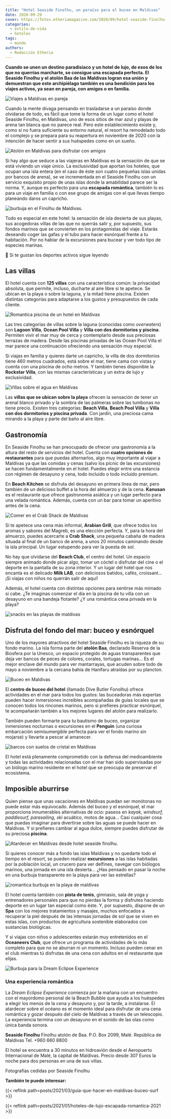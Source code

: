 ```yaml
---
title: "Hotel Seaside Finolhu, un paraíso para el buceo en Maldivas"
date: 2020-09-29
cover: https://fotos.etheriamagazine.com/2020/09/hotel-seaside-finolhu-ocean-pool-villa.jpg
categories: 
  - estilo-de-vida
  - hoteles
tags: 
  - mundo
authors: 
  - Redacción Etheria
---
```


**Cuando se unen un destino paradisíaco y un hotel de lujo, de esos de los que no 
querrías marcharte, se consigue una escapada perfecta. El Seaside Finolhu y el atolón 
Baa de las Maldivas logran esa unión y demuestran que este archipiélago también es una 
bendición para los viajes activos, ya sean en pareja, con amigos o en familia.** 

![Viajes a Maldivas en pareja](https://fotos.etheriamagazine.com/2020/09/hotel-seaside-finolhu-playa.jpg "Playa del hotel Seaside Finolhu.")

Cuando la mente divaga pensando en trasladarse a un paraíso donde olvidarse de todo, es 
fácil que tome la forma de un lugar como el hotel Seaside Finolhu, en Maldivas, uno de 
esos sitios de mar azul y playas de arena tan blanca que no parece real. Pero este 
establecimiento existe y, como si no fuera suficiente su entorno natural, el resort ha 
remodelado todo el complejo y se prepara para su reapertura en noviembre de 2020 con la 
intención de hacer sentir a sus huéspedes como en un sueño. 

![Atolón en Maldivas para disfrutar con amigos](https://fotos.etheriamagazine.com/2020/09/hotel-seaside-finolhu-atolon.jpg "Vista aérea del hotel y sus islas.")

Si hay algo que seduce a las viajeras en Maldivas es la sensación de que se está 
viviendo un viaje único. La exclusividad que aportan los hoteles, que ocupan una isla 
entera (en el caso de éste son cuatro pequeñas islas unidas por bancos de arena), se ve 
incrementada en el Seaside Finolhu con un servicio exquisito propio de unas islas donde 
la amabilidad parece ser la norma. Y, aunque es perfecto para una **escapada 
romántica**, también lo es para un viaje en familia o con ese grupo de amigas con el que 
llevas tiempo planeando daros un capricho. 

![burbuja en el Finolhu de Maldivas.](https://fotos.etheriamagazine.com/2020/09/burbujas-finolhu-maldivas-dia.jpg "Dormir en una burbuja, la nueva experiencia que ofrece el hotel a sus huéspedes.")

Todo es especial en este hotel: la sensación de isla desierta de sus playas, sus 
acogedoras villas de las que no querrás salir y, por supuesto, sus fondos marinos que se 
convierten en los protagonistas del viaje. Estarás deseando coger las gafas y el tubo 
para hacer esnórquel frente a tu habitación. Por no hablar de la excursiones para bucear 
y ver todo tipo de especies marinas. 

📌 Si te gustan los deportes activos sigue leyendo <!-- LEGACY_NON_EXISTANT_LINK <a 
href="https://etheriamagazine.com/2018/10/16/islas-maldivas-lunas-de-miel-y-deportes-activos-para-mujeres/">'Maldivas, 
¿quién dijo luna de miel?'</a> --> 

## Las villas

El hotel cuenta con **125 villas** con una característica común: la privacidad absoluta, 
que permite, incluso, ducharte al aire libre si te apetece. Se ubican en la playa o 
sobre la laguna, y la mitad tiene piscina. Existen distintas categorías para adaptarse a 
los gustos y presupuestos de cada cliente. 

![Romantica piscina de un hotel en Maldivas](https://fotos.etheriamagazine.com/2020/09/hotel-seaside-finolhu-ocean-pool-villa.jpg "Terraza de la villa Ocean Pool Villa.")

Las tres categorías de villas sobre la laguna (conocidas como _overwaters_) son **Lagoon 
Villa**, **Ocean Pool Villa** y **Villa con dos dormitorios y piscina**. Permiten vivir 
el mar muy de cerca y contemplarlo desde sus preciosas terrazas de madera. Desde las 
piscinas privadas de las Ocean Pool Villa el mar parece una continuación ofreciendo una 
sensación muy especial. 

Si viajas en familia y quieres darte un capricho, la villa de dos dormitorios tiene 460 
metros cuadrados, está sobre el mar, tiene cama con vistas y cuenta con una piscina de 
ocho metros. Y también tienes disponible la **Rockstar Villa**, con las mismas 
características y un extra de lujo y exclusividad. 

![Villas sobre el agua en Maldivas](https://fotos.etheriamagazine.com/2020/09/hotel-seaside-finolhu-rockstar-suite.jpg "Piscina de la Rockstar Villa.")

Las **villas que se ubican sobre la playa** ofrecen la sensación de tener un arenal 
blanco privado y la sombra de las palmeras sobre las tumbonas no tiene precio. Existen 
tres categorías: **Beach Villa**, **Beach Pool Villa** y **Villa con dos dormitorios y 
piscina privada**. Con jardín, una preciosa cama mirando a la playa y parte del baño al 
aire libre. 

## Gastronomía

En Seaside Finolhu se han preocupado de ofrecer una gastronomía a la altura del resto de 
servicios del hotel. Cuenta con **cuatro opciones de restaurantes** para que puedas 
alternarlos, algo muy importante al viajar a Maldivas ya que las comidas y cenas (salvo 
los pícnic de las excursiones) se hacen fundamentalmente en el hotel. Puedes elegir 
entre una estancia con régimen de desayuno y cena, todo incluido o todo incluido 
premium. 

En **Beach Kitchen** se disfruta del desayuno en primera línea de mar, pero también de 
un delicioso buffet a la hora del almuerzo y de la cena. **Kanusan** es el restaurante 
que ofrece gastronomía asiática y un lugar perfecto para una velada romántica. Además, 
cuenta con un bar para tomar un aperitivo antes de la cena. 

![Comer en el Crab Shack de Maldivas](https://fotos.etheriamagazine.com/2020/09/hotel-seaside-finolhu-crab.jpg "Almuerzo en el Crab Shack.")

Si te apetece una cena más informal, **Arabian Grill**, que ofrece todos los aromas y 
sabores del Magreb, es una elección perfecta. Y, para la hora del almuerzo, puedes 
acercarte a **Crab Shack**, una pequeña cabaña de madera situada al final de un banco de 
arena, a unos 20 minutos caminando desde la isla principal. Un lugar estupendo para ver 
la puesta de sol. 

No hay que olvidarse del **Beach Club**, el centro del hotel. Un espacio siempre animado 
donde picar algo, tomar un cóctel o disfrutar del cine o el deporte en la pantalla de su 
zona interior. Y un lugar del hotel que nos encanta es el delicado **Milk LAB**, con 
deliciosos batidos, cafés, croissant… ¡Si viajas con niños no querrán salir de aquí! 

Además, el hotel cuenta con distintas opciones para sentirse más mimado si cabe. ¿Te 
imaginas comenzar el día en la piscina de tu villa con un desayuno en una bandeja 
flotante? ¿Y una romántica cena privada en la playa? 

![snacks en las playas de maldivas](https://fotos.etheriamagazine.com/2020/09/hotel-seaside-finolhou-snacks.jpg "Furgoneta con snacks en la playa del hotel.")

## Disfruta del fondo del mar: buceo y esnórquel

Uno de los mayores atractivos del hotel Seaside Finolhu es la riqueza de su fondo 
marino. La isla forma parte del **atolón Baa**, declarado Reserva de la Biosfera por la 
Unesco, un espacio protegido de aguas transparentes que deja ver bancos de peces de 
colores, corales, tortugas marinas… Es el mejor enclave del mundo para ver mantarrayas, 
que acuden sobre todo de mayo a noviembre a la cercana bahía de Hanifaru atraídas por su 
plancton. 

![Buceo en Maldivas](https://fotos.etheriamagazine.com/2020/09/Hotel-seaside-finolhu-peces.jpg "Peces en el atolón Baa.")

El **centro de buceo del hotel** (llamado Dive Butler Fonolhu) ofrece actividades en el 
mar para todos los gustos: las buceadoras más expertas pueden hacer inmersiones 
increíbles acompañadas de guías locales que se conocen todos los rincones marinos, pero 
si prefieres practicar esnórquel, te acompañarán también a los mejores lugares del 
atolón para realizarlo. 

También pueden formarte para tu bautismo de buceo, organizar inmersiones nocturnas o 
excursiones en el **Penguin** (una curiosa embarcación semisumergible perfecta para ver 
el fondo marino sin mojarse) y llevarte a pescar al amanecer. 

![barcos con suelos de cristal en Maldivas](https://fotos.etheriamagazine.com/2020/09/hotel-seaside-finolhu-penguin.jpg "Crucero en el Penguin, una embarcación con parte acristalada y sumergida.")

El hotel está plenamente comprometido con la defensa del medioambiente y todas las 
actividades relacionadas con el mar han sido supervisadas por un biólogo marino 
residente en el hotel que se preocupa de preservar el ecosistema. 

## Imposible aburrirse

Quien piense que unas vacaciones en Maldivas puedan ser monótonas no puede estar más 
equivocado. Además del buceo y el esnórquel, el mar proporciona innumerables 
alternativas de ocio: paseos en _kayak, windsurf, paddlesurf, parasailing, ski_ 
acuático, motos de agua… Casi cualquier cosa que puedas imaginar para divertirse sobre 
las aguas se puede hacer en Maldivas. Y si prefieres cambiar al agua dulce, siempre 
puedes disfrutar de su preciosa **piscina**. 

![Atardecer en Maldivas desde hotel seaside finolhu.](https://fotos.etheriamagazine.com/2020/09/hotel-seaside-finolhou-piscina.jpg "Piscina del hotel Seaside Finolhu.")

Si quieres conocer más a fondo las islas Maldivas y no quedarte todo el tiempo en el 
resort, se pueden realizar **excursiones** a las islas habitadas por la población local, 
un crucero para ver delfines, navegar con biólogos marinos, una jornada en una isla 
desierta… ¿Has pensado en pasar la noche en una burbuja transparente en la playa para 
ver las estrellas? 

![romantica burbuja en la playa de maldivas](https://fotos.etheriamagazine.com/2020/09/hotel-seaside-finolhou-burbuja.jpg "Burbuja-habitación para pasar la noche sobre la playa del hotel.")

El hotel cuenta también con **pista de tenis**, gimnasio, sala de yoga y entrenadores 
personales para que no pierdas la forma y disfrutes haciendo deporte en un lugar tan 
especial como éste. Y, por supuesto, dispone de un **Spa** con los mejores tratamientos 
y masajes, muchos enfocados a recuperar la piel después de las intensas jornadas de sol 
que se viven en estas islas, con productos de agricultura sostenible elaborados con 
sustancias biológicas. 

Y si viajas con niños o adolescentes estarán muy entretenidos en el **Oceaneers Club**, 
que ofrece un programa de actividades de lo más completo para que no se aburran ni un 
momento. Incluso pueden cenar en el club mientras tú disfrutas de una cena con adultos 
en el restaurante que elijas. 

![Burbuja para la Dream Eclipse Experience](https://fotos.etheriamagazine.com/2020/09/burbujas-finolhu-maldivas.jpg "Burbuja para la Dream Eclipse Experience.")

### Una experiencia romántica

La _Dream Eclipse Experience_ comienza por la mañana con un encuentro con el mayordomo 
personal de la Beach Bubble que ayuda a los huéspedes a elegir los menús de la cena y 
desayuno y, por la tarde, a instalarse. El atardecer sobre el océano es el momento ideal 
para disfrutar de una cena romántica y gozar después del cielo de Maldivas a través de 
un telescopio. La experiencia termina con un desayuno en el sonido de las olas como 
única banda sonora. 

**Seaside Finolhu** Finolhu atolón de Baa. P.O. Box 2099, Malé. República de Maldivas 
Tel. +960 660 8800 

El hotel se encuentra a 30 minutos en hidroavión desde el Aeropuerto Internacional de 
Malé, la capital de Maldivas. Precio desde 307 Euros la noche para dos personas en una 
de sus villas. 

Fotografías cedidas por Seaside Finolhu 

**También te puede interesar:** 

{{< reflink path=posts/2021/03/guia-que-hacer-en-maldivas-buceo-surf >}} 

{{< reflink path=posts/2021/01/hoteles-de-lujo-escapada-romantica-2021 >}}
